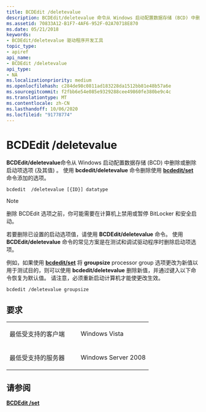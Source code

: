 ```yaml
---
title: BCDEdit /deletevalue
description: BCDEdit/deletevalue 命令从 Windows 启动配置数据存储 (BCD) 中删除或删除启动项选项 (及其值) 。
ms.assetid: 70833A12-B1F7-4AF6-952F-02A70718E870
ms.date: 05/21/2018
keywords:
- BCDEdit/deletevalue 驱动程序开发工具
topic_type:
- apiref
api_name:
- BCDEdit /deletevalue
api_type:
- NA
ms.localizationpriority: medium
ms.openlocfilehash: c284de98c0811ad183228da1512bb81e48b57a6e
ms.sourcegitcommit: f2fbb6e54e085e9329288cee49860fe380be9c4c
ms.translationtype: MT
ms.contentlocale: zh-CN
ms.lasthandoff: 10/06/2020
ms.locfileid: "91778774"
---
```

# <a name="bcdedit-deletevalue"></a>BCDEdit /deletevalue

**BCDEdit/deletevalue**命令从 Windows 启动配置数据存储 (BCD) 中删除或删除启动项选项 (及其值) 。 使用 **bcdedit/deletevalue** 命令删除使用 [**bcdedit/set**](bcdedit--set.md) 命令添加的选项。

``` syntax
bcdedit  /deletevalue [{ID}] datatype  
```

> [!NOTE]
> 删除 BCDEdit 选项之前，你可能需要在计算机上禁用或暂停 BitLocker 和安全启动。

若要删除已设置的启动选项值，请使用 **BCDEdit/deletevalue** 命令。 使用 **BCDEdit/deletevalue** 命令的常见方案是在测试和调试驱动程序时删除启动项选项。 

例如，如果使用 [**bcdedit/set**](bcdedit--set.md) 将 **groupsize** processor group 选项更改为新值以用于测试目的，则可以使用 **bcdedit/deletevalue** 删除新值，并通过键入以下命令恢复为默认值。 请注意，必须重新启动计算机才能使更改生效。

``` syntax
bcdedit /deletevalue groupsize
```

<a name="requirements"></a>要求
------------

<table>
<colgroup>
<col width="50%" />
<col width="50%" />
</colgroup>
<tbody>
<tr class="odd">
<td align="left"><p>最低受支持的客户端</p></td>
<td align="left"><p>Windows Vista</p></td>
</tr>
<tr class="even">
<td align="left"><p>最低受支持的服务器</p></td>
<td align="left"><p>Windows Server 2008</p></td>
</tr>
</tbody>
</table>

<a name="see-also"></a>请参阅
--------

[**BCDEdit /set**](bcdedit--set.md)
